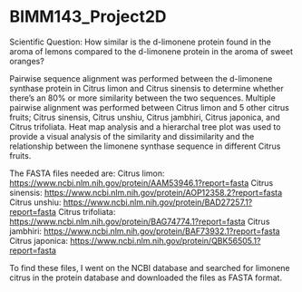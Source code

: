 # BIMM143_Project2D
Scientific Question: How similar is the d-limonene protein found in the aroma of lemons compared to the d-limonene protein in the aroma of sweet oranges?

Pairwise sequence alignment was performed between the d-limonene synthase protein in Citrus limon and Citrus sinensis to determine whether there’s an 80% or more similarity between the two sequences. Multiple pairwise alignment was performed between Citrus limon and 5 other citrus fruits; Citrus sinensis, Citrus unshiu, Citrus jambhiri, Citrus japonica, and Citrus trifoliata.  Heat map analysis and a hierarchal tree plot was used to provide a visual analysis of the similarity and dissimilarity and the relationship between the limonene synthase sequence in different Citrus fruits.  

The FASTA files needed are: 
Citrus limon:  https://www.ncbi.nlm.nih.gov/protein/AAM53946.1?report=fasta
Citrus sinensis: https://www.ncbi.nlm.nih.gov/protein/AOP12358.2?report=fasta
Citrus unshiu: https://www.ncbi.nlm.nih.gov/protein/BAD27257.1?report=fasta
Citrus trifoliata: https://www.ncbi.nlm.nih.gov/protein/BAG74774.1?report=fasta
Citrus jambhiri: https://www.ncbi.nlm.nih.gov/protein/BAF73932.1?report=fasta
Citrus japonica: https://www.ncbi.nlm.nih.gov/protein/QBK56505.1?report=fasta

To find these files, I went on the NCBI database and searched for limonene citrus in the protein database and downloaded the files as FASTA format.
